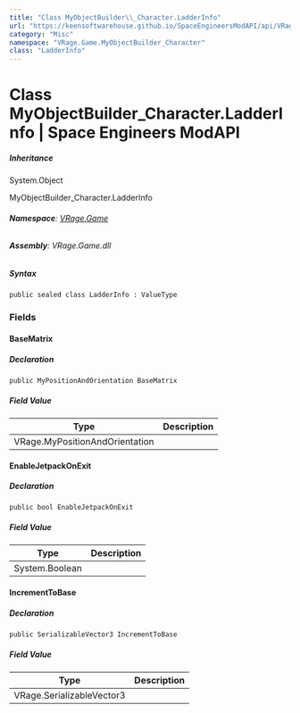 ```yaml
---
title: "Class MyObjectBuilder\\_Character.LadderInfo"
url: "https://keensoftwarehouse.github.io/SpaceEngineersModAPI/api/VRage.Game.MyObjectBuilder_Character.LadderInfo.html"
category: "Misc"
namespace: "VRage.Game.MyObjectBuilder_Character"
class: "LadderInfo"
---
```


# Class MyObjectBuilder\_Character.LadderInfo | Space Engineers ModAPI

##### Inheritance

System.Object

MyObjectBuilder\_Character.LadderInfo

###### **Namespace**: [VRage.Game](https://keensoftwarehouse.github.io/SpaceEngineersModAPI/api/VRage.Game.html)

###### **Assembly**: VRage.Game.dll

##### Syntax

```
public sealed class LadderInfo : ValueType
```

### Fields

#### BaseMatrix

##### Declaration

```
public MyPositionAndOrientation BaseMatrix
```

##### Field Value

| Type | Description |
| --- | --- |
| VRage.MyPositionAndOrientation |     |

#### EnableJetpackOnExit

##### Declaration

```
public bool EnableJetpackOnExit
```

##### Field Value

| Type | Description |
| --- | --- |
| System.Boolean |     |

#### IncrementToBase

##### Declaration

```
public SerializableVector3 IncrementToBase
```

##### Field Value

| Type | Description |
| --- | --- |
| VRage.SerializableVector3 |     |